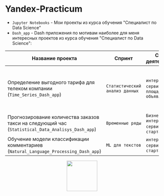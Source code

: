 # Yandex-Practicum
- `Jupyter Notebooks` - Мои проекты из курса обучения "Специалист по Data Science"
- `Dash_app` - Dash приложения по мотивам наиболее для меня интересных проектов из курса обучения "Специалист по Data Science":

| Название проекта | Спринт | Сфера деятельности | Направление деятельности | Навыки и инструменты |
|------------------|--------|--------------------|--------------------------|----------------------|
| Определение выгодного тарифа для телеком компании (`Time_Series_Dash_app`) | `Статистический анализ данных` | `интернет-сервисы`, `площадки объявлений` | `Маркетинг-Аналитик`, `Data-Analist`, `Fraud-Analist` | `Python`, `Pandas`, `Matplotlib`, `Scipy`, `Numpy`, `описательная статистика`, `проверка статистических гипотез` |
| Прогнозирование количества заказов такси на следующий час (`Statistical_Data_Analisys_Dash_app`) | `Временные ряды` | `Бизнес`, `интернет-сервисы`, `стартапы` | `Машинное обучение` | `Python`, `Pandas`, `Scikit-learn`, `Statsmodels` |
| Обучение модели классификации комментариев (`Natural_Language_Processing_Dash_app`) | `ML для текстов` | `интернет-сервисы`, `стартапы` | `NLP`, `машинное обучение` | `Python`, `Pandas`, `NLTK`, `ti-idf`, `BERT` |



<div id="header" align="center">
  <img src="https://media.giphy.com/media/gjrYDwbjnK8x36xZIO/giphy.gif" width="100"/>
</div>

